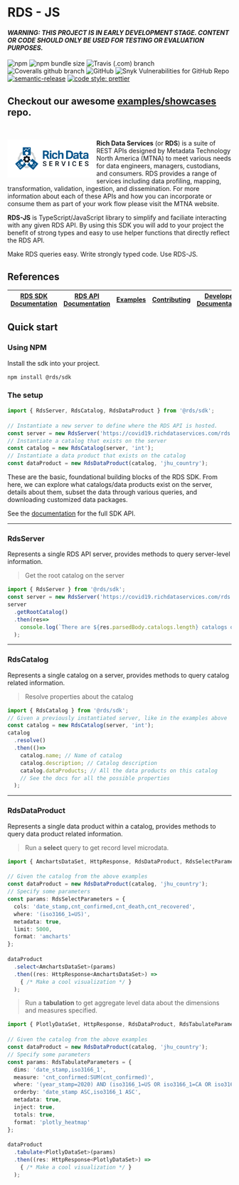 # RDS - JS
#### _WARNING: THIS PROJECT IS IN EARLY DEVELOPMENT STAGE. CONTENT OR CODE SHOULD ONLY BE USED FOR TESTING OR EVALUATION PURPOSES._

![npm](https://img.shields.io/npm/v/@rds/sdk?style=for-the-badge)
![npm bundle size](https://img.shields.io/bundlephobia/min/@rds/sdk?style=for-the-badge)
![Travis (.com) branch](https://img.shields.io/travis/com/mtna/rds-js?style=for-the-badge)
![Coveralls github branch](https://img.shields.io/coveralls/github/mtna/rds-js?style=for-the-badge)
![GitHub](https://img.shields.io/github/license/mtna/rds-js?style=for-the-badge)
![Snyk Vulnerabilities for GitHub Repo](https://img.shields.io/snyk/vulnerabilities/github/mtna/rds-js?style=for-the-badge)
[![semantic-release](https://img.shields.io/badge/%20%20%F0%9F%93%A6%F0%9F%9A%80-semantic--release-e10079.svg?style=for-the-badge)](https://github.com/semantic-release/semantic-release)
[![code style: prettier](https://img.shields.io/badge/code_style-prettier-ff69b4.svg?style=for-the-badge)](https://github.com/prettier/prettier)

## Checkout our awesome [examples/showcases][examples] repo.
<br>

<a href="https://www.richdataservices.com"><img src="./resources/rds-logo.png" align="left" width="200"></a>

**Rich Data Services** (or **RDS**) is a suite of REST APIs designed by Metadata Technology North America (MTNA) to meet various needs for data engineers, managers, custodians, and consumers. RDS provides a range of services including data profiling, mapping, transformation, validation, ingestion, and dissemination. For more information about each of these APIs and how you can incorporate or consume them as part of your work flow please visit the MTNA website.

**RDS-JS** is TypeScript/JavaScript library to simplify and faciliate interacting with any given RDS API. By using this SDK you will add to your project the benefit of strong types and easy to use helper functions that directly reflect the RDS API.

Make RDS queries easy. Write strongly typed code. Use RDS-JS.

## References
[RDS SDK Documentation][docs] | [RDS API Documentation](https://covid19.richdataservices.com/rds/swagger/) | [Examples][examples] | [Contributing](CONTRIBUTING.md) | [Developer Documentation](DEVELOPER.md) | [Changelog](https://github.com/mtna/rds-js/releases)
|---|---|---|---|---|---|

## Quick start

### Using NPM

Install the sdk into your project.

```
npm install @rds/sdk
```

### The setup

```typescript
import { RdsServer, RdsCatalog, RdsDataProduct } from '@rds/sdk';

// Instantiate a new server to define where the RDS API is hosted.
const server = new RdsServer('https://covid19.richdataservices.com/rds');
// Instantiate a catalog that exists on the server
const catalog = new RdsCatalog(server, 'int');
// Instantiate a data product that exists on the catalog
const dataProduct = new RdsDataProduct(catalog, 'jhu_country');
```

These are the basic, foundational building blocks of the RDS SDK. From here, we can explore what catalogs/data products exist on the server, details about them, subset the data through various queries, and downloading customized data packages.

See the [documentation][docs] for the full SDK API.

---

### RdsServer

Represents a single RDS API server, provides methods to query server-level information.

> Get the root catalog on the server
```ts
import { RdsServer } from '@rds/sdk';
const server = new RdsServer('https://covid19.richdataservices.com/rds');
server
  .getRootCatalog()
  .then(res=>
    console.log(`There are ${res.parsedBody.catalogs.length} catalogs on this server!`)
  );
```

---

### RdsCatalog

Represents a single catalog on a server, provides methods to query catalog related information.

> Resolve properties about the catalog
```ts
import { RdsCatalog } from '@rds/sdk';
// Given a previously instantiated server, like in the examples above
const catalog = new RdsCatalog(server, 'int');
catalog
  .resolve()
  .then(()=>
    catalog.name; // Name of catalog
    catalog.description; // Catalog description
    catalog.dataProducts; // All the data products on this catalog
    // See the docs for all the possible properties
  );
```

---

### RdsDataProduct

Represents a single data product within a catalog, provides methods to query data product related information.

> Run a **select** query to get record level microdata.

```ts
import { AmchartsDataSet, HttpResponse, RdsDataProduct, RdsSelectParameters } from '@rds/sdk';

// Given the catalog from the above examples
const dataProduct = new RdsDataProduct(catalog, 'jhu_country');
// Specify some parameters
const params: RdsSelectParameters = {
  cols: 'date_stamp,cnt_confirmed,cnt_death,cnt_recovered',
  where: '(iso3166_1=US)',
  metadata: true,
  limit: 5000,
  format: 'amcharts'
};

dataProduct
  .select<AmchartsDataSet>(params)
  .then((res: HttpResponse<AmchartsDataSet>) =>
    { /* Make a cool visualization */ }
  );
```

> Run a **tabulation** to get aggregate level data about the dimensions and measures specified.

```typescript
import { PlotlyDataSet, HttpResponse, RdsDataProduct, RdsTabulateParameters } from '@rds/sdk';

// Given the catalog from the above examples
const dataProduct = new RdsDataProduct(catalog, 'jhu_country');
// Specify some parameters
const params: RdsTabulateParameters = {
  dims: 'date_stamp,iso3166_1',
  measure: 'cnt_confirmed:SUM(cnt_confirmed)',
  where: '(year_stamp=2020) AND (iso3166_1=US OR iso3166_1=CA OR iso3166_1=ES OR iso3166_1=IT OR iso3166_1=CN)',
  orderby: 'date_stamp ASC,iso3166_1 ASC',
  metadata: true,
  inject: true,
  totals: true,
  format: 'plotly_heatmap'
};

dataProduct
  .tabulate<PlotlyDataSet>(params)
  .then((res: HttpResponse<PlotlyDataSet>) =>
    { /* Make a cool visualization */ }
  );
```

[docs]: https://mtna.github.io/rds-js/
[examples]: https://github.com/mtna/rds-js-examples